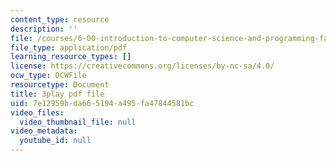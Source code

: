 ```yaml
---
content_type: resource
description: ''
file: /courses/6-00-introduction-to-computer-science-and-programming-fall-2008/7e12959bda665194a495fa47844581bc_Q8SoG1OIveU.pdf
file_type: application/pdf
learning_resource_types: []
license: https://creativecommons.org/licenses/by-nc-sa/4.0/
ocw_type: OCWFile
resourcetype: Document
title: 3play pdf file
uid: 7e12959b-da66-5194-a495-fa47844581bc
video_files:
  video_thumbnail_file: null
video_metadata:
  youtube_id: null
---
```

